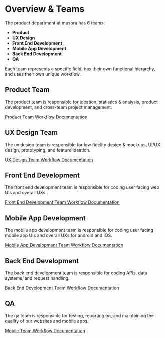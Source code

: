 # Overview & Teams

The product department at musora has 6 teams:

- **Product**
- **UX Design**
- **Front End Development**
- **Mobile App Development**
- **Back End Development**
- **QA**

Each team represents a specific field, has their own functional hierarchy, and uses their own unique workflow.


## Product Team
The product team is responsible for ideation, statistics & analysis, product development, 
and cross-team project management.  

[Product Team Workflow Documentation](product-team-workflow.md)


## UX Design Team
The ux design team is responsible for low fidelity design & mockups, UI/UX design, prototyping, and feature ideation. 

[UX Design Team Workflow Documentation](ux-design-team-workflow.md)


## Front End Development
The front end development team is responsible for coding user facing web UIs and overall UXs.

[Front End Development Team Workflow Documentation](front-end-development-team-workflow.md)


## Mobile App Development
The mobile app development team is responsible for coding user facing mobile app UIs and overall UXs for 
android and IOS.

[Mobile App Development Team Workflow Documentation](front-end-development-team-workflow.md)


## Back End Development
The back end development team is responsible for coding APIs, data systems, and request handling.

[Back End Development Team Workflow Documentation](back-end-development-team-workflow.md)


## QA
The qa team is responsible for testing, reporting on, and maintaining the quality of our 
websites and mobile apps.

[Mobile Team Workflow Documentation](mobile-team-workflow.md)